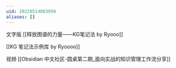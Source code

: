 ```yaml
---
uid: 20220514083950
aliases: []
---
```

文字版
[[释放图谱的力量——KG笔记法 by Ryooo]]

[[KG 笔记法示例库 by Ryoooo]]

视频
[[Obsidian 中文社区-圆桌第二期_面向实战的知识管理工作流分享]]
